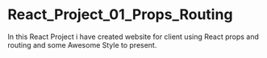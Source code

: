 # React_Project_01_Props_Routing
In this React Project i have created website for client using React props and routing and some Awesome Style to present.
